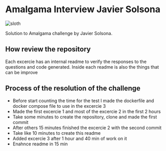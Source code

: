 # Amalgama Interview Javier Solsona

![sloth](https://media.giphy.com/media/7c8zUY2t0dsEcxu5on/giphy.gif)

Solution to Amalgama challenge by Javier Solsona.

## How review the repository

Each excercie has an internal readme to verify the responses to the questions and code generated. Inside each readme is also the things that can be improve

## Process of the resolution of the challenge

- Before start counting the time for the test I made the dockerfile and docker compose file to use in the excercie 3
- Made the first excercie 1 and most of the excercie 2 in the first 2 hours
- Take some minutes to create the repository, clone and made the first commit
- After others 15 minutes finished the excercie 2 with the second commit
- Take like 10 minutes to create this readme
- Added excercie 3 after 1 hour and 40 min of work on it
- Enahnce readme in 15 min